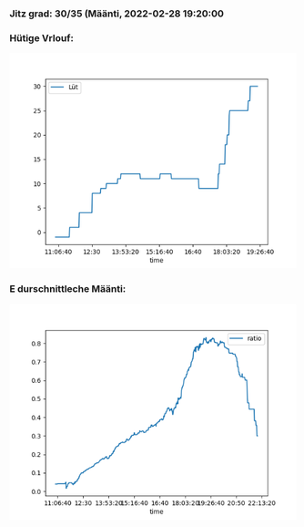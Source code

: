 ### Jitz grad: 30/35 (Määnti, 2022-02-28 19:20:00

### Hütige Vrlouf:
![Graph](Today.png)

### E durschnittleche Määnti:
![Graph](Määnti.png)